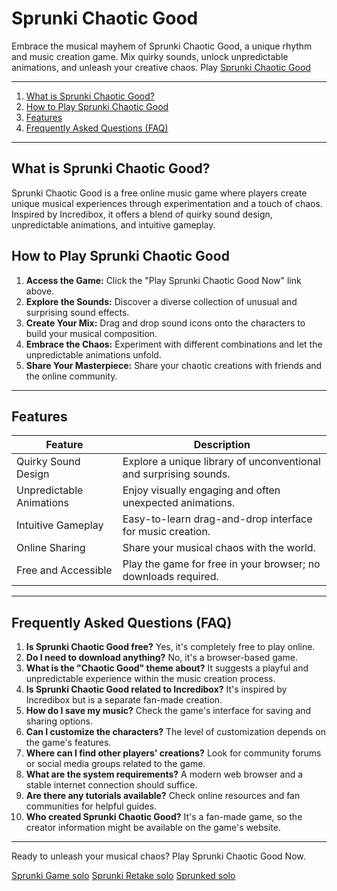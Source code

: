 # Sprunki Chaotic Good

Embrace the musical mayhem of Sprunki Chaotic Good, a unique rhythm and music creation game.  Mix quirky sounds, unlock unpredictable animations, and unleash your creative chaos. Play [Sprunki Chaotic Good](https://spunky.games/sprunki-chaotic-good)

---

1. [What is Sprunki Chaotic Good?](#what-is-sprunki-chaotic-good)
2. [How to Play Sprunki Chaotic Good](#how-to-play-sprunki-chaotic-good)
3. [Features](#features)
4. [Frequently Asked Questions (FAQ)](#faq)

---

## What is Sprunki Chaotic Good? <a name="what-is-sprunki-chaotic-good"></a>

Sprunki Chaotic Good is a free online music game where players create unique musical experiences through experimentation and a touch of chaos.  Inspired by Incredibox, it offers a blend of quirky sound design, unpredictable animations, and intuitive gameplay.

## How to Play Sprunki Chaotic Good <a name="how-to-play-sprunki-chaotic-good"></a>

1. **Access the Game:** Click the "Play Sprunki Chaotic Good Now" link above.
2. **Explore the Sounds:** Discover a diverse collection of unusual and surprising sound effects.
3. **Create Your Mix:** Drag and drop sound icons onto the characters to build your musical composition.
4. **Embrace the Chaos:**  Experiment with different combinations and let the unpredictable animations unfold.
5. **Share Your Masterpiece:**  Share your chaotic creations with friends and the online community.


---

## Features <a name="features"></a>

| Feature | Description |
|---|---|
| Quirky Sound Design |  Explore a unique library of unconventional and surprising sounds. |
| Unpredictable Animations |  Enjoy visually engaging and often unexpected animations. |
| Intuitive Gameplay | Easy-to-learn drag-and-drop interface for music creation. |
| Online Sharing | Share your musical chaos with the world. |
| Free and Accessible | Play the game for free in your browser; no downloads required. |


---

## Frequently Asked Questions (FAQ) <a name="faq"></a>

1. **Is Sprunki Chaotic Good free?** Yes, it's completely free to play online.
2. **Do I need to download anything?** No, it's a browser-based game.
3. **What is the "Chaotic Good" theme about?**  It suggests a playful and unpredictable experience within the music creation process.
4. **Is Sprunki Chaotic Good related to Incredibox?** It's inspired by Incredibox but is a separate fan-made creation.
5. **How do I save my music?** Check the game's interface for saving and sharing options.
6. **Can I customize the characters?** The level of customization depends on the game's features.
7. **Where can I find other players' creations?** Look for community forums or social media groups related to the game.
8. **What are the system requirements?** A modern web browser and a stable internet connection should suffice.
9. **Are there any tutorials available?** Check online resources and fan communities for helpful guides.
10. **Who created Sprunki Chaotic Good?**  It's a fan-made game, so the creator information might be available on the game's website.

---

Ready to unleash your musical chaos? Play Sprunki Chaotic Good Now.

 [Sprunki Game solo](https://solo.to/sprunki-game)
 [Sprunki Retake solo](https://solo.to/sprunki-retake)
 [Sprunked solo](https://solo.to/sprunked)
